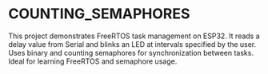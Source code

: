 # COUNTING_SEMAPHORES
This project demonstrates FreeRTOS task management on ESP32. It reads a delay value from Serial and blinks an LED at intervals specified by the user. Uses binary and counting semaphores for synchronization between tasks. Ideal for learning FreeRTOS and semaphore usage.
